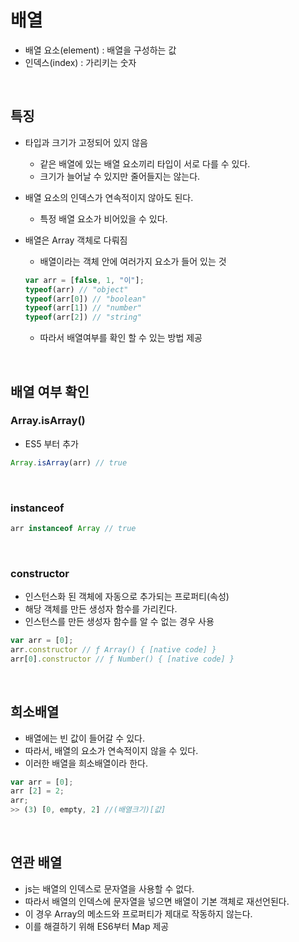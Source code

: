 # 배열

* 배열 요소(element) : 배열을 구성하는 값
* 인덱스(index) : 가리키는 숫자

<br>

## 특징

* 타입과 크기가 고정되어 있지 않음
  * 같은 배열에 있는 배열 요소끼리 타입이 서로 다를 수 있다.
  * 크기가 늘어날 수 있지만 줄어들지는 않는다.
  
* 배열 요소의 인덱스가 연속적이지 않아도 된다.
  
  * 특정 배열 요소가 비어있을 수 있다.
  
* 배열은 Array 객체로 다뤄짐
	* 배열이라는 객체 안에 여러가지 요소가 들어 있는 것
	```js
	var arr = [false, 1, "이"];
	typeof(arr) // "object"
	typeof(arr[0]) // "boolean"
	typeof(arr[1]) // "number"
	typeof(arr[2]) // "string"
	```
	
	* 따라서 배열여부를 확인 할 수 있는 방법 제공

<br>

## 배열 여부 확인

### Array.isArray()
* ES5 부터 추가
```js
Array.isArray(arr) // true
```

<br>

### instanceof
```js
arr instanceof Array // true
```

<br>

### constructor
* 인스턴스화 된 객체에 자동으로 추가되는 프로퍼티(속성)
* 해당 객체를 만든 생성자 함수를 가리킨다.
* 인스턴스를 만든 생성자 함수를 알 수 없는 경우 사용
```js
var arr = [0];
arr.constructor // ƒ Array() { [native code] }
arr[0].constructor // ƒ Number() { [native code] }
```
<br>

## 희소배열

- 배열에는 빈 값이 들어갈 수 있다.
- 따라서, 배열의 요소가 연속적이지 않을 수 있다.
- 이러한 배열을 희소배열이라 한다.

```js
var arr = [0];
arr [2] = 2;
arr;
>> (3) [0, empty, 2] //(배열크기)[값]
```

<br>

## 연관 배열

* js는 배열의 인덱스로 문자열을 사용할 수 없다.
* 따라서 배열의 인덱스에 문자열을 넣으면 배열이 기본 객체로 재선언된다.
* 이 경우 Array의 메소드와 프로퍼티가 제대로 작동하지 않는다.
* 이를 해결하기 위해 ES6부터 Map 제공

<br>

